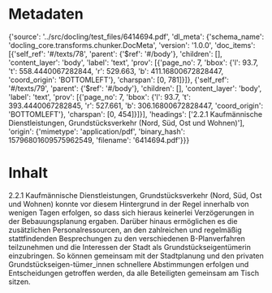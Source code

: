 # Metadaten
{'source': '../src/docling/test_files/6414694.pdf', 'dl_meta': {'schema_name': 'docling_core.transforms.chunker.DocMeta', 'version': '1.0.0', 'doc_items': [{'self_ref': '#/texts/78', 'parent': {'$ref': '#/body'}, 'children': [], 'content_layer': 'body', 'label': 'text', 'prov': [{'page_no': 7, 'bbox': {'l': 93.7, 't': 558.4440067282844, 'r': 529.663, 'b': 411.16800672828447, 'coord_origin': 'BOTTOMLEFT'}, 'charspan': [0, 781]}]}, {'self_ref': '#/texts/79', 'parent': {'$ref': '#/body'}, 'children': [], 'content_layer': 'body', 'label': 'text', 'prov': [{'page_no': 7, 'bbox': {'l': 93.7, 't': 393.4440067282845, 'r': 527.661, 'b': 306.16800672828447, 'coord_origin': 'BOTTOMLEFT'}, 'charspan': [0, 454]}]}], 'headings': ['2.2.1 Kaufmännische Dienstleistungen, Grundstücksverkehr (Nord, Süd, Ost und Wohnen)'], 'origin': {'mimetype': 'application/pdf', 'binary_hash': 15796801609575962549, 'filename': '6414694.pdf'}}}

# Inhalt
2.2.1 Kaufmännische Dienstleistungen, Grundstücksverkehr (Nord, Süd, Ost und Wohnen)
konnte vor diesem Hintergrund in der Regel innerhalb von wenigen Tagen erfolgen, so dass sich hieraus keinerlei Verzögerungen in der Bebauungsplanung ergaben.
Darüber hinaus ermöglichen es die zusätzlichen Personalressourcen, an den zahlreichen und regelmäßig stattfindenden Besprechungen zu den verschiedenen B-Planverfahren teilzunehmen und die Interessen der Stadt als Grundstückseigentümerin einzubringen. So können gemeinsam mit der Stadtplanung und den privaten Grundstückseigen-tümer_innen schnellere Abstimmungen erfolgen und Entscheidungen getroffen werden, da alle Beteiligten gemeinsam am Tisch sitzen.